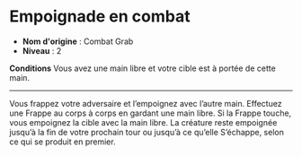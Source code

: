# Empoignade en combat

 * **Nom d'origine** : Combat Grab
 * **Niveau** : 2


<p><strong>Conditions</strong> Vous avez une main libre et votre cible est à portée de cette main.</p>
<hr>
<p>Vous frappez votre adversaire et l’empoignez avec l’autre main. Effectuez une Frappe au corps à corps en gardant une main libre. Si la Frappe touche, vous empoignez la cible avec la main libre. La créature reste empoignée jusqu’à la fin de votre prochain tour ou jusqu’à ce qu’elle S’échappe, selon ce qui se produit en premier.</p>